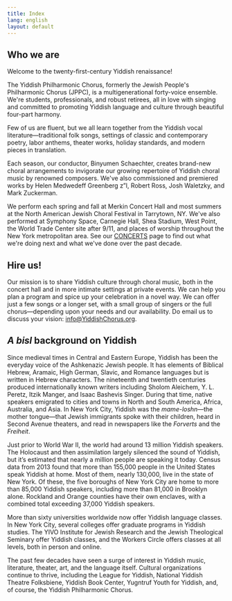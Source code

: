```yaml
---
title: Index
lang: english
layout: default
---
```


## Who we are

Welcome to the twenty-first-century Yiddish renaissance!

The Yiddish Philharmonic Chorus, formerly the Jewish People's Philharmonic Chorus (JPPC), is a multigenerational forty-voice ensemble.  We're students, professionals, and robust retirees, all in love with singing and committed to promoting Yiddish language and culture through beautiful four-part harmony.

Few of us are fluent, but we all learn together from the Yiddish vocal literature—traditional folk songs, settings of classic and contemporary poetry, labor anthems, theater works, holiday standards, and modern pieces in translation.   

Each season, our conductor, Binyumen Schaechter, creates brand-new choral arrangements to invigorate our growing repertoire of Yiddish choral music by renowned composers.  We've also commissioned and premiered works by Helen Medwedeff Greenberg z”l, Robert Ross, Josh Waletzky, and Mark Zuckerman.

We perform each spring and fall at Merkin Concert Hall and most summers at the North American Jewish Choral Festival in Tarrytown, NY.  We've also performed at Symphony Space, Carnegie Hall, Shea Stadium, West Point, the World Trade Center site after 9/11, and places of worship throughout the New York metropolitan area.  See our [CONCERTS](https://www.yiddishchorus.org/concerts.html) page to find out what we're doing next and what we've done over the past decade.

## Hire us!

Our mission is to share Yiddish culture through choral music, both in the concert hall and in more intimate settings at private events.  We can help you plan a program and spice up your celebration in a novel way.  We can offer just a few songs or a longer set, with a small group of singers or the full chorus—depending upon your needs and our availability.  Do email us to discuss your vision: [info@YiddishChorus.org](mailto:info@yiddishchorus.org).

## *A bisl* background on Yiddish

Since medieval times in Central and Eastern Europe, Yiddish has been the everyday voice of the Ashkenazic Jewish people.  It has elements of Biblical Hebrew, Aramaic, High German, Slavic, and Romance languages but is written in Hebrew characters.  The nineteenth and twentieth centuries produced internationally known writers including Sholom Aleichem, Y. L. Peretz, Itzik Manger, and Isaac Bashevis Singer.  During that time, native speakers emigrated to cities and towns in North and South America, Africa, Australia, and Asia.  In New York City, Yiddish was the *mame-loshn*—the mother tongue—that Jewish immigrants spoke with their children, heard in Second Avenue theaters, and read in newspapers like the *Forverts* and the *Freiheit*.

Just prior to World War II, the world had around 13 million Yiddish speakers.  The Holocaust and then assimilation largely silenced the sound of Yiddish, but it’s estimated that nearly a million people are speaking it today. Census data from 2013 found that more than 155,000 people in the United States speak Yiddish at home. Most of them, nearly 130,000, live in the state of New York. Of these, the five boroughs of New York City are home to more than 85,000 Yiddish speakers, including more than 81,000 in Brooklyn alone. Rockland and Orange counties have their own enclaves, with a combined total exceeding 37,000 Yiddish speakers.

More than sixty universities worldwide now offer Yiddish language classes. In New York City, several colleges offer graduate programs in Yiddish studies. The YIVO Institute for Jewish Research and the Jewish Theological Seminary offer Yiddish classes, and the Workers Circle offers classes at all levels, both in person and online.

The past few decades have seen a surge of interest in Yiddish music, literature, theater, art, and the language itself.  Cultural organizations continue to thrive, including the League for Yiddish, National Yiddish Theatre Folksbiene, Yiddish Book Center, Yugntruf Youth for Yiddish, and, of course, the Yiddish Philharmonic Chorus.
